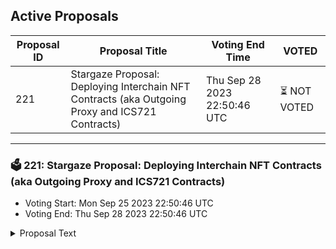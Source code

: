 ## Active Proposals

| Proposal ID | Proposal Title | Voting End Time | VOTED |
|-------------|----------------|-----------------|-------|
| 221 | Stargaze Proposal: Deploying Interchain NFT Contracts (aka Outgoing Proxy and ICS721 Contracts) | Thu Sep 28 2023 22:50:46 UTC | ⏳ NOT VOTED |

---

### 🗳 221: Stargaze Proposal: Deploying Interchain NFT Contracts (aka Outgoing Proxy and ICS721 Contracts)
- Voting Start: Mon Sep 25 2023 22:50:46 UTC
- Voting End: Thu Sep 28 2023 22:50:46 UTC

<details>
<summary>Proposal Text</summary>
 
# Stargaze Proposal: Deploying Interchain NFT Contracts (aka Outgoing Proxy and ICS721 Contracts)nn## Introduction:nnThe ICS721 Super Team is on the brink of a transformative change within the Cosmos ecosystem, spearheading the drive for interchain NFT transfers. With this proposal, we aim to deploy the critical contracts essential for these transfers across Stargaze, Juno, and Terra.nn## Summary:nnCentral to this proposal is the deployment of interchain NFT (ICS721 and outgoing proxy) contracts. After their deployment, Ark Protocol will initiate these contracts, establishing the foundation of our managed infrastructure to serve the cross-chain NFT community. While the ecosystem permits individual instantiation, contracts and channels endorsed by Stargaze and Ark Protocol will be officially recognized, strengthening community trust and security.nn---nn## Managed Interchain NFT Services (Condensed):nn- **Infrastructure Mastery**: Automated deployment of interchain NFT contracts on CosmWasm chains, enhanced by rigorous monitoring and fluid relayer setups.n- Service Provisions:n - **Community Engagement**: Proactive support, regular educational initiatives, and open dialogue sessions to foster a well-informed community.n - **Active Contribution**: Direct involvement in shaping the specifications and building robust contracts, ensuring they align with community needs and technological advancements.n - **Safety Measures**: Introduction of outgoing proxy contracts, meticulous whitelisting, transfer rate control, and emergency mechanisms.n- **DevOps Excellence**: A harmonized approach, merging development and operations, to create a robust interchain NFT infrastructure.nn---nn## Rollout Plan:nn1. Commence with the whitelisting of an initial collection.n2. Gather invaluable feedback from our community.n3. Refine and improve based on the feedback.n4. Systematically expand the whitelist’s scope.n5. Ultimate aspiration: Offer contracts accessibility to all collections.nn---nn## Multisig Details:nn- Operations Multisig (Owner wallet: stars1tah0nyhr9avcue34wtl8w8gh0p6zwv0epklr3d): 6 signers (3 from Ark Protocol, 3 from Stargaze), threshold of 2.n- Migration Multisig (Admin wallet: stars1a7esxnnl5cgv3j93g9flz7rkqtsqd9mgz78fvw): 6 signers (3 from Ark Protocol, 3 from Stargaze), threshold of 3, dedicated to potential contract migrations.nn---nn## Foundation for Upcoming Endeavors:nUpon deployment, the stage is set for the next chapter: bridging interchain NFT transfers with Ethereum, expanding our interchain reach.nn---nn## Reference to Key Publications:n1. [Interchain NFT Super Team Collaboration](https://open.substack.com/pub/arkprotocol/p/ics721-super-team-pioneering-interchain?r=21sji5&utm_campaign=post&utm_medium=web): A detailed look at the combined efforts to facilitate NFT transfers throughout the Cosmos. Showcasing collaborative roles, designated initial channels, and the strategy for phased implementation.nn2. [Managed Interchain NFT Services](https://open.substack.com/pub/arkprotocol/p/ark-protocol-update-delivering-on?r=21sji5&utm_campaign=post&utm_medium=web): A deep dive into Ark Protocol’s holistic offerings, from innovative deployment methodologies to advanced emergency safety nets.nn3. [Essence of Outgoing Proxy Contracts](https://open.substack.com/pub/arkprotocol/p/ark-protocol-the-power-of-proxy-contracts?r=21sji5&utm_campaign=post&utm_medium=web): Sheds light on the integral role outgoing proxy contracts play in ensuring the security of interchain NFT movements.nn---nnEmbark with us on this game-changing expedition, connecting the cosmic dots of the NFT world.nnConnect with Ark Protocol:nTwitter: https://twitter.com/Ark_ProtocolnDiscord: https://discord.gg/fVv6Mf9Wr8nnDiscussion here: https://commonwealth.im/stargaze/discussion/13290-stargaze-proposal-deploying-interchain-nft-contracts-aka-outgoing-proxy-and-ics721-contracts
</details>
